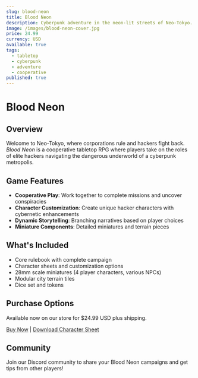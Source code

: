 ```yaml
---
slug: blood-neon
title: Blood Neon
description: Cyberpunk adventure in the neon-lit streets of Neo-Tokyo.
image: /images/blood-neon-cover.jpg
price: 24.99
currency: USD
available: true
tags:
  - tabletop
  - cyberpunk
  - adventure
  - cooperative
published: true
---
```


# Blood Neon

## Overview

Welcome to Neo-Tokyo, where corporations rule and hackers fight back. *Blood Neon* is a cooperative tabletop RPG where players take on the roles of elite hackers navigating the dangerous underworld of a cyberpunk metropolis.

## Game Features

- **Cooperative Play**: Work together to complete missions and uncover conspiracies
- **Character Customization**: Create unique hacker characters with cybernetic enhancements
- **Dynamic Storytelling**: Branching narratives based on player choices
- **Miniature Components**: Detailed miniatures and terrain pieces

## What's Included

- Core rulebook with complete campaign
- Character sheets and customization options
- 28mm scale miniatures (4 player characters, various NPCs)
- Modular city terrain tiles
- Dice set and tokens

## Purchase Options

Available now on our store for $24.99 USD plus shipping.

[Buy Now](/contact) | [Download Character Sheet](/manuals/blood-neon-character-sheet.pdf)

## Community

Join our Discord community to share your Blood Neon campaigns and get tips from other players!
